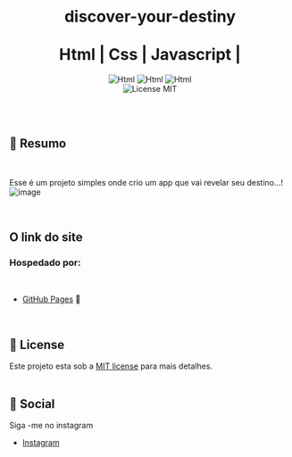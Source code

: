 

<br />
<br />
<h1 align="center">
     discover-your-destiny
  <br />
  <br />
  Html |  Css  |  Javascript | 
</h1>
  
<p align="center">
 <img alt="Html" src="https://img.shields.io/badge/hypertext%20-Html-important" /> 
   <img alt="Html" src="https://img.shields.io/badge/Cascading%20Style sheets-Css-blue" />
  <img alt="Html" src="https://img.shields.io/badge/Main%20lenguage-Javascript-yellow" /> <br/>
  <img alt="License MIT" src="https://img.shields.io/badge/License-MIT-%2398C611" />
 
</p> 
<br />
<br />

## 📓 Resumo
<br />

Esse é um projeto simples onde crio um app que vai revelar seu destino...!
![image](https://user-images.githubusercontent.com/96529532/173476189-a7b6b5a9-aea0-4804-9c48-fb99b14f038a.png)


<br />

## O link do site 
### **Hospedado por:**
<br />

  - [GitHub Pages](https://anselmo-dias.github.io/discover-your-destiny/) 💈
 


<br />

## :memo: License

Este projeto esta sob a [MIT license](LICENSE) para mais detalhes.
<br />
<br />

## :iphone: Social

Siga -me no instagram
<br />

- [Instagram](https://www.instagram.com/_anselmo_69/)

<br />
